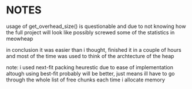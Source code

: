# NOTES

usage of get_overhead_size() is questionable and due to not knowing how the full project will look like
possibly screwed some of the statistics in meowheap

in conclusion it was easier than i thought, finished it in a couple of hours and most of the time was used to think of the archtecture of
the heap

note: i used next-fit packing heurestic due to ease of implementation altough using best-fit probably will be better, just means ill have to go through
the whole list of free chunks each time i allocate memory

